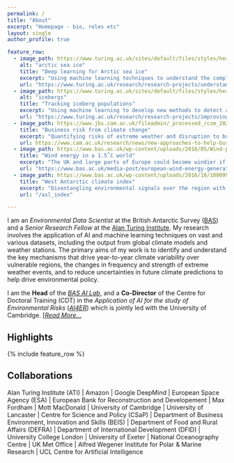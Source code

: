 ```yaml
---
permalink: /
title: "About"
excerpt: "Homepage - bio, roles etc"
layout: single
author_profile: true

feature_row:
  - image_path: https://www.turing.ac.uk/sites/default/files/styles/hero/public/2019-10/arctic_ice_loss.jpg
    alt: "arctic sea ice"
    title: "Deep learning for Arctic sea ice"
    excerpt: "Using machine learning techniques to understand the complex interactions between climate and Arctic sea ice"
    url: "https://www.turing.ac.uk/research/research-projects/understanding-arctic-sea-ice-loss"
  - image_path: https://www.turing.ac.uk/sites/default/files/styles/hero/public/2019-12/iceberg_tracking.jpg
    alt: "icebergs"
    title: "Tracking iceberg populations"
    excerpt: "Using machine learning to develop new methods to detect and track icebergs in radar satellite imagery"
    url: "https://www.turing.ac.uk/research/research-projects/improving-tracking-iceberg-populations-southern-ocean"
  - image_path: https://www.jbs.cam.ac.uk/fileadmin/_processed_/csm_2020-event-climatechange-883x432_049655fb49.jpg
    title: "Business risk from climate change"
    excerpt: "Quantifying risks of extreme weather and disruption to businesses and supply chains"
    url: https://www.cam.ac.uk/research/news/new-approaches-to-help-businesses-tackle-climate-change
  - image_path: https://www.bas.ac.uk/wp-content/uploads/2018/05/Wind-power-infographic_FINAL.jpg
    title: "Wind energy in a 1.5˚C world"
    excerpt: "The UK and large parts of Europe could become windier if global temperatures reach 1.5˚C above pre-industrial levels"
    url: "https://www.bas.ac.uk/media-post/european-wind-energy-generation-potential-in-a-1-5%cb%9ac-warmer-world/"
  - image_path: https://www.bas.ac.uk/wp-content/uploads/2016/10/10009930-903x600.jpg
    title: "West Antarctic climate index"
    excerpt: "Disentangling environmental signals over the region with greatest climate variability in the Southern Hemisphere"
    url: "/asl_index"

---
```


I am an _Environmental Data Scientist_ at the British Antarctic Survey ([BAS](http://www.bas.ac.uk)) and a _Senior Research Fellow_ at the [Alan Turing Institute](https://www.turing.ac.uk/). My research involves the application of AI and machine learning techniques on vast and various datasets, including the output from global climate models and weather stations.  The primary aims of my work is to identify and understand the key mechanisms that drive year-to-year climate variability over vulnerable regions, the changes in frequency and strength of extreme weather events, and to reduce uncertainties in future climate predictions to help drive environmental policy. 

I am the **Head** of the [_BAS AI Lab_](http://www.bas.ac.uk/ai), and a **Co-Director** of the Centre for Doctoral Training (CDT) in the _Application of AI for the study of Environmental Risks_ ([_AI4ER_](https://ai4er-cdt.esc.cam.ac.uk/)) which is jointly led with the University of Cambridge. [[_Read More..._](/cv) 

## Highlights 
{% include feature_row %}

## Collaborations
Alan Turing Institute (ATI) | Amazon | Google DeepMind | European Space Agency (ESA) | European Bank for Reconstruction and Developement | Max Fordham | Mott MacDonald | University of Cambridge | University of Lancaster | Centre for Science and Policy (CSaP) | Department of Business Environment, Innovation and Skills (BEIS) | Department of Food and Rural Affairs (DEFRA) | Department of International Development (DFID) | University College London | University of Exeter | National Oceanography Centre | UK Met Office | Alfred Wegener Institute for Polar & Marine Research | UCL Centre for Artificial Intelligence